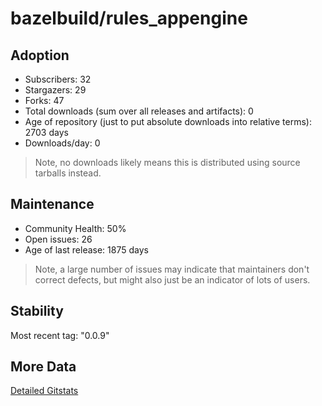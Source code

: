# bazelbuild/rules_appengine

## Adoption

- Subscribers: 32
- Stargazers: 29
- Forks: 47
- Total downloads (sum over all releases and artifacts): 0
- Age of repository (just to put absolute downloads into relative terms): 2703 days
- Downloads/day: 0

> Note, no downloads likely means this is distributed using source tarballs instead.

## Maintenance

- Community Health: 50%
- Open issues: 26
- Age of last release: 1875 days

> Note, a large number of issues may indicate that maintainers don't correct defects, but might also
> just be an indicator of lots of users.

## Stability

Most recent tag: "0.0.9"

## More Data

[Detailed Gitstats](/bazel-catalog/gitstats/bazelbuild/rules_appengine)


